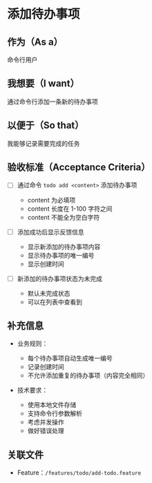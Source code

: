 # 添加待办事项

## 作为（As a）
命令行用户

## 我想要（I want）
通过命令行添加一条新的待办事项

## 以便于（So that）
我能够记录需要完成的任务

## 验收标准（Acceptance Criteria）
- [ ] 通过命令 `todo add <content>` 添加待办事项
  * content 为必填项
  * content 长度在 1-100 字符之间
  * content 不能全为空白字符
  
- [ ] 添加成功后显示反馈信息
  * 显示新添加的待办事项内容
  * 显示待办事项的唯一编号
  * 显示创建时间
  
- [ ] 新添加的待办事项状态为未完成
  * 默认未完成状态
  * 可以在列表中查看到

## 补充信息
- 业务规则：
  * 每个待办事项自动生成唯一编号
  * 记录创建时间
  * 不允许添加重复的待办事项（内容完全相同）
  
- 技术要求：
  * 使用本地文件存储
  * 支持命令行参数解析
  * 考虑并发操作
  * 做好错误处理

## 关联文件
- Feature：`/features/todo/add-todo.feature` 
